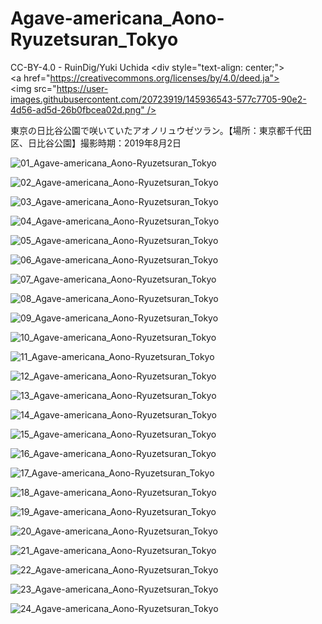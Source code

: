 # Agave-americana_Aono-Ryuzetsuran_Tokyo
CC-BY-4.0 - RuinDig/Yuki Uchida 
<div style="text-align: center;"><a href="https://creativecommons.org/licenses/by/4.0/deed.ja"><img src="https://user-images.githubusercontent.com/20723919/145936543-577c7705-90e2-4d56-ad5d-26b0fbcea02d.png" /></a></div>

東京の日比谷公園で咲いていたアオノリュウゼツラン。【場所：東京都千代田区、日比谷公園】撮影時期：2019年8月2日

![01_Agave-americana_Aono-Ryuzetsuran_Tokyo](https://user-images.githubusercontent.com/20723919/117425338-acbfc380-af5d-11eb-8d71-87afd19e9701.JPG)

![02_Agave-americana_Aono-Ryuzetsuran_Tokyo](https://user-images.githubusercontent.com/20723919/117425343-ae898700-af5d-11eb-8bef-4e587729c583.JPG)

![03_Agave-americana_Aono-Ryuzetsuran_Tokyo](https://user-images.githubusercontent.com/20723919/117425345-ae898700-af5d-11eb-8533-63c450605527.JPG)

![04_Agave-americana_Aono-Ryuzetsuran_Tokyo](https://user-images.githubusercontent.com/20723919/117425348-af221d80-af5d-11eb-87b7-1e31b2b440ff.JPG)

![05_Agave-americana_Aono-Ryuzetsuran_Tokyo](https://user-images.githubusercontent.com/20723919/117425349-af221d80-af5d-11eb-8439-c7cc177fac5b.JPG)

![06_Agave-americana_Aono-Ryuzetsuran_Tokyo](https://user-images.githubusercontent.com/20723919/117425355-afbab400-af5d-11eb-861c-b872c24a4dad.JPG)

![07_Agave-americana_Aono-Ryuzetsuran_Tokyo](https://user-images.githubusercontent.com/20723919/117425358-afbab400-af5d-11eb-8cb5-124e2bc3c04e.JPG)

![08_Agave-americana_Aono-Ryuzetsuran_Tokyo](https://user-images.githubusercontent.com/20723919/117425361-b0534a80-af5d-11eb-9344-b12961b30a2e.JPG)

![09_Agave-americana_Aono-Ryuzetsuran_Tokyo](https://user-images.githubusercontent.com/20723919/117425362-b0534a80-af5d-11eb-8132-fe3bdbf8881b.JPG)

![10_Agave-americana_Aono-Ryuzetsuran_Tokyo](https://user-images.githubusercontent.com/20723919/117425366-b0ebe100-af5d-11eb-944d-f5b7f548d04e.JPG)

![11_Agave-americana_Aono-Ryuzetsuran_Tokyo](https://user-images.githubusercontent.com/20723919/117425370-b21d0e00-af5d-11eb-8bfe-2828816aefe6.JPG)

![12_Agave-americana_Aono-Ryuzetsuran_Tokyo](https://user-images.githubusercontent.com/20723919/117425371-b2b5a480-af5d-11eb-8b8e-0ecfb53a9be8.JPG)

![13_Agave-americana_Aono-Ryuzetsuran_Tokyo](https://user-images.githubusercontent.com/20723919/117425375-b2b5a480-af5d-11eb-8669-a25af9b51118.JPG)

![14_Agave-americana_Aono-Ryuzetsuran_Tokyo](https://user-images.githubusercontent.com/20723919/117425377-b34e3b00-af5d-11eb-8ec4-82eef2832e0c.JPG)

![15_Agave-americana_Aono-Ryuzetsuran_Tokyo](https://user-images.githubusercontent.com/20723919/117425381-b34e3b00-af5d-11eb-9b88-72f725acb3da.JPG)

![16_Agave-americana_Aono-Ryuzetsuran_Tokyo](https://user-images.githubusercontent.com/20723919/117425383-b3e6d180-af5d-11eb-8018-c6ad7e463b23.JPG)

![17_Agave-americana_Aono-Ryuzetsuran_Tokyo](https://user-images.githubusercontent.com/20723919/117425384-b3e6d180-af5d-11eb-90c2-6417de1f8fca.JPG)

![18_Agave-americana_Aono-Ryuzetsuran_Tokyo](https://user-images.githubusercontent.com/20723919/117425386-b47f6800-af5d-11eb-9652-8577632ae9de.JPG)

![19_Agave-americana_Aono-Ryuzetsuran_Tokyo](https://user-images.githubusercontent.com/20723919/117425387-b517fe80-af5d-11eb-857d-f1417af902d7.JPG)

![20_Agave-americana_Aono-Ryuzetsuran_Tokyo](https://user-images.githubusercontent.com/20723919/117425389-b517fe80-af5d-11eb-8a7f-3a8679790ffc.JPG)

![21_Agave-americana_Aono-Ryuzetsuran_Tokyo](https://user-images.githubusercontent.com/20723919/117425390-b5b09500-af5d-11eb-8825-ce203600ea2f.JPG)

![22_Agave-americana_Aono-Ryuzetsuran_Tokyo](https://user-images.githubusercontent.com/20723919/117425391-b5b09500-af5d-11eb-9f3e-22c77ea48072.JPG)

![23_Agave-americana_Aono-Ryuzetsuran_Tokyo](https://user-images.githubusercontent.com/20723919/117425396-b6492b80-af5d-11eb-93e7-22b7a5818dc6.JPG)

![24_Agave-americana_Aono-Ryuzetsuran_Tokyo](https://user-images.githubusercontent.com/20723919/117425398-b6492b80-af5d-11eb-857e-227fa89c3f77.JPG)
